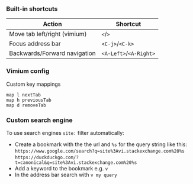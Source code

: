 [tags]: # '["firefox"]'
[title]: # 'Firefox shortcuts'

### Built-in shortcuts

| Action                       | Shortcut               |
| ---------------------------- | ---------------------- |
| Move tab left/right (vimium) | `<`/`>`                |
| Focus address bar            | `<C-j>`/`<C-k>`        |
| Backwards/Forward navigation | `<A-Left>`/`<A-Right>` |

### Vimium config

Custom key mappings

```plaintext
map l nextTab
map h previousTab
map d removeTab
```

### Custom search engine

To use search engines `site:` filter automatically:

- Create a bookmark with the the url and `%s` for the query string like this:
  `https://www.google.com/search?q=site%3Avi.stackexchange.com%20%s`
  `https://duckduckgo.com/?t=canonical&q=site%3Avi.stackexchange.com%20%s`
- Add a keyword to the bookmark e.g. `v`
- In the address bar search with `v my query`
